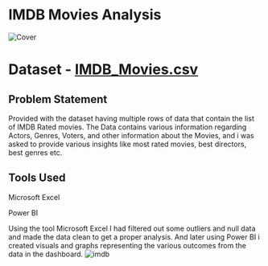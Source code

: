 # IMDB Movies Analysis
![Cover](https://github.com/BRUTALXBONG/POWER_BI_Projects/assets/125906962/eb6f564e-e0e2-4c10-ab0c-bcee8318c616)
# Dataset - [IMDB_Movies.csv](https://github.com/BRUTALXBONG/POWER_BI_Projects/files/14001449/IMDB_Movies.csv)
## Problem Statement
Provided with the dataset having multiple rows of data that contain the list of IMDB Rated movies. The Data contains various information regarding Actors, Genres, Voters, and other information about the Movies, and i was asked to provide various insights like most rated movies, best directors, best genres etc.
## Tools Used
Microsoft Excel 

Power BI 

Using the tool Microsoft Excel I had filtered out some outliers and null data and made the data clean to get a proper analysis. And later using Power BI i created visuals and graphs representing the various outcomes from the data in the dashboard.
![imdb](https://github.com/BRUTALXBONG/POWER_BI_Projects/assets/125906962/e227b72e-c47c-4982-8991-a794867232f1)
